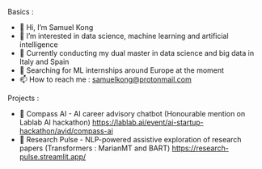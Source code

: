 Basics : 
- 👋 Hi, I’m Samuel Kong
- 👀 I’m interested in data science, machine learning and artificial intelligence
- 🌱 Currently conducting my dual master in data science and big data in Italy and Spain
- 💼 Searching for ML internships around Europe at the moment
- 📫 How to reach me : samuelkong@protonmail.com


Projects :
- 💬 Compass AI - AI career advisory chatbot (Honourable mention on Lablab AI hackathon)
    	https://lablab.ai/event/ai-startup-hackathon/avid/compass-ai
- 🔎 Research Pulse - NLP-powered assistive exploration of research papers (Transformers : MarianMT and BART)
    	https://research-pulse.streamlit.app/

<!---
smlkg/smlkg is a ✨ special ✨ repository because its `README.md` (this file) appears on your GitHub profile.
You can click the Preview link to take a look at your changes.
--->
